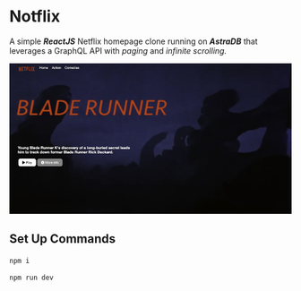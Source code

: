 # Notflix

A simple ***ReactJS*** Netflix homepage clone running on ***AstraDB*** that leverages a GraphQL API with *paging* and *infinite scrolling.*

![image](./img/ui.png)

## Set Up Commands
```
npm i
```
```
npm run dev
```
